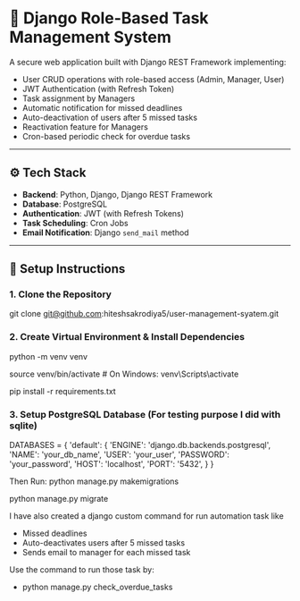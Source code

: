 # 🚀 Django Role-Based Task Management System

A secure web application built with Django REST Framework implementing:

- User CRUD operations with role-based access (Admin, Manager, User)
- JWT Authentication (with Refresh Token)
- Task assignment by Managers
- Automatic notification for missed deadlines
- Auto-deactivation of users after 5 missed tasks
- Reactivation feature for Managers
- Cron-based periodic check for overdue tasks

---

## ⚙️ Tech Stack

- **Backend**: Python, Django, Django REST Framework
- **Database**: PostgreSQL
- **Authentication**: JWT (with Refresh Tokens)
- **Task Scheduling**: Cron Jobs
- **Email Notification**: Django `send_mail` method

---

## 🏁 Setup Instructions

### 1. Clone the Repository
git clone git@github.com:hiteshsakrodiya5/user-management-syatem.git

### 2. Create Virtual Environment & Install Dependencies
python -m venv venv

source venv/bin/activate  # On Windows: venv\Scripts\activate

pip install -r requirements.txt


### 3. Setup PostgreSQL Database (For testing purpose I did with sqlite)
DATABASES = {
    'default': {
        'ENGINE': 'django.db.backends.postgresql',
        'NAME': 'your_db_name',
        'USER': 'your_user',
        'PASSWORD': 'your_password',
        'HOST': 'localhost',
        'PORT': '5432',
    }
}

Then Run:
python manage.py makemigrations

python manage.py migrate

I have also created a django custom command for run automation task like 
- Missed deadlines
- Auto-deactivates users after 5 missed tasks
- Sends email to manager for each missed task

Use the command to run those task by:

- python manage.py check_overdue_tasks

```